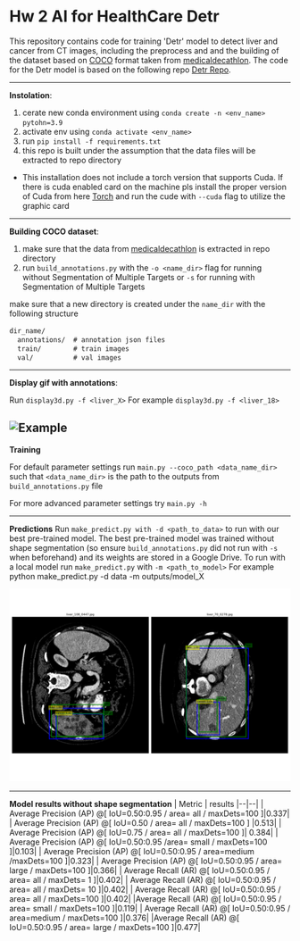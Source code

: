 


# Hw 2 AI for HealthCare Detr 


This repository contains code for training 'Detr' model to detect liver and cancer from CT images, including the preprocess and and the building of the dataset based on [COCO](https://cocodataset.org/#home) format taken from [medicaldecathlon](https://drive.google.com/file/d/1jyVGUGyxKBXV6_9ivuZapQS8eUJXCIpu/view?usp=drive_link).
The code for the Detr model is based on the following repo [Detr Repo](https://github.com/aivclab/detr/tree/master).

---
**Instolation**: 


1. cerate new conda environment using `conda create -n <env_name> pytohn=3.9`
2. activate env using `conda activate <env_name>`
3. run `pip install -f requirements.txt`
4. this repo is built under the assumption that the data files will be extracted to repo directory
* This installation does not include a torch version that supports Cuda. If there is cuda enabled card on the machine pls install the proper version of Cuda from here [Torch](https://pytorch.org/get-started/locally/) and run the cude with `--cuda` flag to utilize the graphic card
---
**Building COCO dataset**: 

 1. make sure that the data from [medicaldecathlon](https://drive.google.com/file/d/1jyVGUGyxKBXV6_9ivuZapQS8eUJXCIpu/view?usp=drive_link) is extracted in repo directory
 2. run `build_annotations.py` with the `-o <name_dir>` flag for running without Segmentation of Multiple Targets or `-s` for running with Segmentation of Multiple Targets

make sure that a new directory is created under the `name_dir` with the following structure

    dir_name/
      annotations/  # annotation json files
      train/        # train images
      val/          # val images
---
**Display gif with annotations**: 

Run `display3d.py -f <liver_X>`
For example `display3d.py -f <liver_18>`

![Example](https://github.com/assafcaf/DetrForHealthCare/blob/main/images/liver_53.gif)
---

**Training**

For default parameter settings run `main.py --coco_path <data_name_dir>`  such that `<data_name_dir>` is the path to the outputs from `build_annotations.py` file

For more advanced parameter settings try `main.py -h`


---
**Predictions**
Run `make_predict.py with -d <path_to_data>` to run with our best pre-trained model. The best pre-trained model was trained without shape segmentation (so ensure `build_annotations.py` did not run with `-s` when beforehand) and its weights are stored in a Google Drive.
To run with a local model run `make_predict.py` with `-m <path_to_model>`
For example python make_predict.py -d data -m outputs/model_X

![prediction](https://github.com/assafcaf/DetrForHealthCare/blob/main/images/prediction.png)


---
**Model results without shape segmentation**
| Metric | results 
|--|--|
| Average Precision  (AP) @[ IoU=0.50:0.95 / area=   all / maxDets=100 ]|0.337|
| Average Precision  (AP) @[ IoU=0.50      / area=   all / maxDets=100 ] |0.513|
| Average Precision  (AP) @[ IoU=0.75      / area=   all / maxDets=100 ]| 0.384|
| Average Precision  (AP) @[ IoU=0.50:0.95 /area= small / maxDets=100 ]|0.103|
| Average Precision  (AP) @[ IoU=0.50:0.95 / area=medium /maxDets=100 ]|0.323|
| Average Precision  (AP) @[ IoU=0.50:0.95 / area= large / maxDets=100 ]|0.366|
| Average Recall     (AR) @[ IoU=0.50:0.95 / area=   all / maxDets=  1 ]|0.402|
| Average Recall     (AR) @[ IoU=0.50:0.95 / area=   all / maxDets= 10 ]|0.402|
| Average Recall     (AR) @[ IoU=0.50:0.95 / area=   all / maxDets=100 ]|0.402|
|Average Recall     (AR) @[ IoU=0.50:0.95 / area= small / maxDets=100 ]|0.119|
| Average Recall     (AR) @[ IoU=0.50:0.95 / area=medium / maxDets=100 ]|0.376|
|Average Recall     (AR) @[ IoU=0.50:0.95 / area= large / maxDets=100 ]|0.477|
